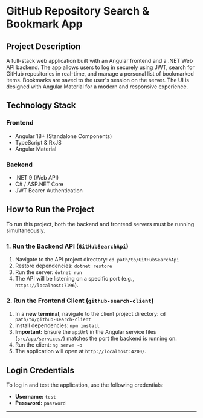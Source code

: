 # GitHub Repository Search & Bookmark App
## Project Description

A full-stack web application built with an Angular frontend and a .NET Web API backend. The app allows users to log in securely using JWT, search for GitHub repositories in real-time, and manage a personal list of bookmarked items. Bookmarks are saved to the user's session on the server. The UI is designed with Angular Material for a modern and responsive experience.

## Technology Stack

### Frontend
* Angular 18+ (Standalone Components)
* TypeScript & RxJS
* Angular Material

### Backend
* .NET 9 (Web API)
* C# / ASP.NET Core
* JWT Bearer Authentication

## How to Run the Project

To run this project, both the backend and frontend servers must be running simultaneously.

### 1. Run the Backend API (`GitHubSearchApi`)

1.  Navigate to the API project directory: `cd path/to/GitHubSearchApi`
2.  Restore dependencies: `dotnet restore`
3.  Run the server: `dotnet run`
4.  The API will be listening on a specific port (e.g., `https://localhost:7196`).

### 2. Run the Frontend Client (`github-search-client`)

1.  In a **new terminal**, navigate to the client project directory: `cd path/to/github-search-client`
2.  Install dependencies: `npm install`
3.  **Important:** Ensure the `apiUrl` in the Angular service files (`src/app/services/`) matches the port the backend is running on.
4.  Run the client: `ng serve -o`
5.  The application will open at `http://localhost:4200/`.

## Login Credentials

To log in and test the application, use the following credentials:
* **Username:** `test`
* **Password:** `password`

---